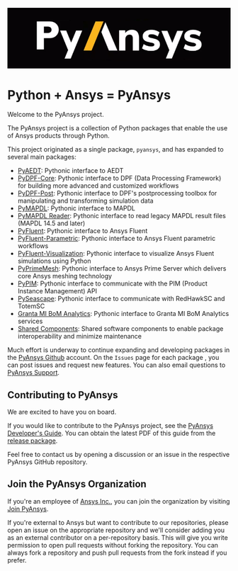 ﻿![Python at ANSYS Inc](/images/pyansys_dark.png)


# Python + Ansys = PyAnsys

Welcome to the PyAnsys project.

The PyAnsys project is a collection of Python packages that enable the use of
Ansys products through Python.

This project originated as a single package, `pyansys`, and has
expanded to several main packages:

* [PyAEDT](https://aedt.docs.pyansys.com/): Pythonic interface to AEDT
* [PyDPF-Core](https://dpf.docs.pyansys.com/): Pythonic interface to DPF (Data Processing Framework) for building more advanced and customized workflows
* [PyDPF-Post](https://post.docs.pyansys.com/): Pythonic interface to DPF's postprocessing toolbox for manipulating and transforming simulation data
* [PyMAPDL](https://mapdl.docs.pyansys.com/): Pythonic interface to MAPDL
* [PyMAPDL Reader](https://reader.docs.pyansys.com/): Pythonic interface to read legacy MAPDL result files (MAPDL 14.5 and later)
* [PyFluent](https://fluent.docs.pyansys.com/): Pythonic interface to Ansys Fluent
* [PyFluent-Parametric](https://fluentparametric.docs.pyansys.com/): Pythonic interface to Ansys Fluent parametric workflows
* [PyFluent-Visualization](https://fluentvisualization.docs.pyansys.com): Pythonic interface to visualize Ansys Fluent simulations using Python
* [PyPrimeMesh](https://prime.docs.pyansys.com/): Pythonic interface to Ansys Prime Server which delivers core Ansys meshing technology
* [PyPIM](https://pypim.docs.pyansys.com/): Pythonic interface to communicate with the PIM (Product Instance Management) API
* [PySeascape](https://seascape.docs.pyansys.com/): Pythonic interface to communicate with RedHawkSC and TotemSC
* [Granta MI BoM Analytics](https://grantami.docs.pyansys.com/): Pythonic interface to Granta MI BoM Analytics services
* [Shared Components](https://shared.docs.pyansys.com/): Shared software components to enable package interoperability and minimize maintenance

Much effort is underway to continue expanding and developing packages in the
[PyAnsys Github](https://github.com/pyansys/) account. On the ``Issues`` page
for each package , you can post issues and request new features. You can also email
questions to [PyAnsys Support](mailto:pyansys.support@ansys.com>).

## Contributing to PyAnsys

We are excited to have you on board.

If you would like to contribute to the PyAnsys project, see the
[PyAnsys Developer's Guide](https://github.com/pyansys/dev-guide). You can
obtain the latest PDF of this guide from the [release package](https://github.com/pyansys/dev-guide/releases).

Feel free to contact us by opening a discussion or an issue in the respective
PyAnsys GitHub repository.

## Join the PyAnsys Organization

If you're an employee of [Ansys Inc.](https://www.ansys.com/), you can join the organization by visiting [Join PyAnsys](https://myapps.microsoft.com/signin/8f67c59b-83ac-4318-ae96-f0588382ddc0?tenantId=34c6ce67-15b8-4eff-80e9-52da8be89706).

If you're external to Ansys but want to contribute to our repositories, please open an issue on the appropriate repository and we'll consider adding you as an external contributor on a per-repository basis. This will give you write permission to open pull requests without forking the repository. You can always fork a repository and push pull requests from the fork instead if you prefer.
